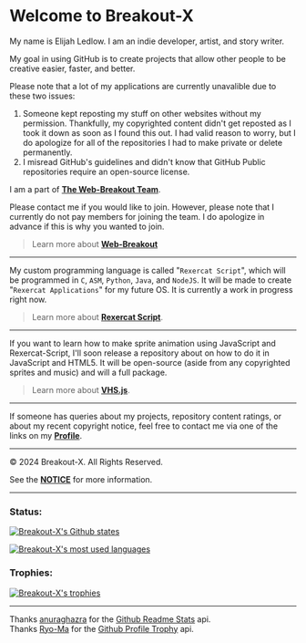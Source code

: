 # Welcome to Breakout-X
My name is Elijah Ledlow. I am an indie developer, artist, and story writer.

My goal in using GitHub is to create projects that allow other people to be creative easier, faster, and better.

Please note that a lot of my applications are currently unavalible due to these two issues:
1. Someone kept reposting my stuff on other websites without my permission. Thankfully, my copyrighted content didn't get reposted as I took it down as soon as I found this out. I had valid reason to worry, but I do apologize for all of the repositories I had to make private or delete permanently.
2. I misread GitHub's guidelines and didn't know that GitHub Public repositories require an open-source license.

I am a part of [**The Web-Breakout Team**](https://github.com/Web-Breakout).

Please contact me if you would like to join. However, please note that I currently do not pay members for joining the team. I do apologize in advance if this is why you wanted to join.
> Learn more about [**Web-Breakout**](https://github.com/Web-Breakout)

--------
My custom programming language is called "`Rexercat Script`", which will be programmed in `C`, `ASM`, `Python`, `Java`, and `NodeJS`. It will be made to create "`Rexercat Applications`" for my future OS. It is currently a work in progress right now.
> Learn more about [**Rexercat Script**](https://GitHub.com/Breakout-X/RexercatScript/).

--------
If you want to learn how to make sprite animation using JavaScript and Rexercat-Script, I'll soon release a repository about on how to do it in JavaScript and HTML5. It will be open-source (aside from any copyrighted sprites and music) and will a full package.
> Learn more about [**VHS.js**](https://GitHub.com/Breakout-X/VHS.JS).

--------
If someone has queries about my projects, repository content ratings, or about my recent copyright notice, feel free to contact me via one of the links on my [**Profile**](https://GitHub.com/Breakout-X).

--------
© 2024 Breakout-X. All Rights Reserved.

See the [**NOTICE**](/NOTICE.md) for more information.

--------

### Status:

[![Breakout-X's Github states](https://github-readme-stats.vercel.app/api?username=Breakout-X&show_icons=true&theme=tokyonight&hide=["issues"])](https://github.com/Breakout-X/Breakout-X/)

[![Breakout-X's most used languages](https://github-readme-stats.vercel.app/api/top-langs?username=Breakout-X&show_icons=true&theme=tokyonight&layout=compact)](https://github.com/Breakout-X/Breakout-X/)

### Trophies:

[![Breakout-X's trophies](https://github-profile-trophy.vercel.app/?username=Breakout-X&theme=onedark)](https://github.com/Breakout-X/Breakout-X/)<br>

--------
Thanks [anuraghazra](https://github.com/anuraghazra/) for the [Github Readme Stats](https://github.com/anuraghazra/github-readme-stats) api.<br>
Thanks [Ryo-Ma](https://github.com/ryo-ma/) for the [Github Profile Trophy](https://github.com/ryo-ma/github-profile-trophy) api.
